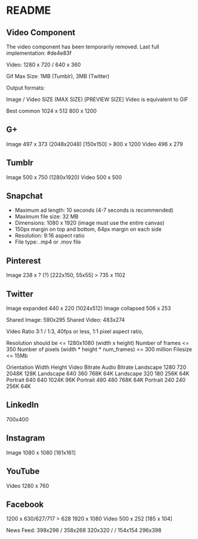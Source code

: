 # README

## Video Component
The video component has been temporarily removed.
Last full implementation: #de4e83f


Video: 1280 x 720 / 640 x 360


Gif Max Size: 1MB (Tumblr), 3MB (Twitter)

Output formats:

Image / Video SIZE (MAX SIZE) [PREVIEW SIZE]
Video is equivalent to GIF

Best common
1024 x 512
800 x 1200

## G+
Image 497 x 373 (2048x2048) [150x150] > 800 x 1200
Video 496 x 279

## Tumblr
Image 500 x 750 (1280x1920)
Video 500 x 500

## Snapchat
- Maximum ad length: 10 seconds (4-7 seconds is recommended)
- Maximum file size: 32 MB
- Dimensions: 1080 x 1920 (image must use the entire canvas)
- 150px margin on top and bottom, 64px margin on each side
- Resolution: 9:16 aspect ratio
- File type: .mp4 or .mov file

## Pinterest
Image 238 x ? (?) [222x150, 55x55] > 735 x 1102

## Twitter
Image expanded 440 x 220 (1024x512)
Image collapsed 506 x 253

Shared Image: 590x295
Shared Video: 483x274

Video Ratio 3:1 / 1:3, 40fps or less, 1:1 pixel aspect ratio, 

Resolution should be <= 1280x1080 (width x height)
Number of frames <= 350
Number of pixels (width * height * num_frames) <= 300 million
Filesize <= 15Mb

Orientation Width Height  Video Bitrate Audio Bitrate
Landscape 1280  720 2048K 128K
Landscape 640 360 768K  64K
Landscape 320 180 256K  64K
Portrait  640 640 1024K 96K
Portrait  480 480 768K  64K
Portrait  240 240 256K  64K


## LinkedIn
700x400

## Instagram
Image 1080 x 1080 [161x161]

## YouTube
Video 1280 x 760

## Facebook
1200 x 630/627/717 > 628
1920 x 1080
Video 500 x 252 [185 x 104]

News Feed:
398x296 / 358x268
320x320 /  / 154x154
296x398

